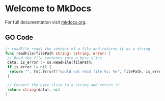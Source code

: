 # Welcome to MkDocs

For full documentation visit [mkdocs.org](https://www.mkdocs.org).

## GO Code

```go
// readFile reads the content of a file and returns it as a string
func readFile(filePath string) (string, error) {
 // Read the file contents into a byte slice
 data, is_error := os.ReadFile(filePath)
 if is_error != nil {
  return "", fmt.Errorf("could not read file %s: %v", filePath, is_error)
 }

 // Convert the byte slice to a string and return it
 return string(data), nil
}
```
